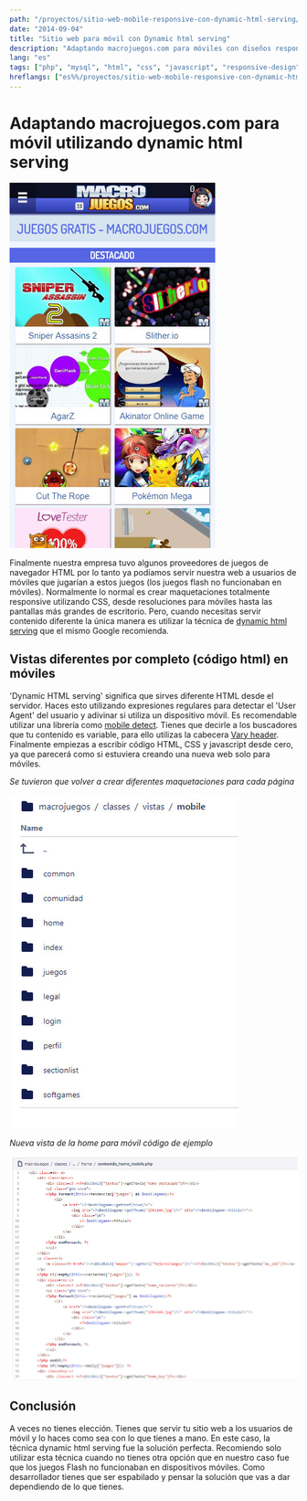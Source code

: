 ```yaml
---
path: "/proyectos/sitio-web-mobile-responsive-con-dynamic-html-serving/"
date: "2014-09-04"
title: "Sitio web para móvil con Dynamic html serving"
description: "Adaptando macrojuegos.com para móviles con diseños responsive pero sirviendo diferente html desde el servidor."
lang: "es"
tags: ["php", "mysql", "html", "css", "javascript", "responsive-design", "private-project", "company:panaworld"]
hreflangs: ["es%%/proyectos/sitio-web-mobile-responsive-con-dynamic-html-serving/", "en%%/en/projects/responsive-mobile-dynamic-html-serving-website/"]
---
```

# Adaptando macrojuegos.com para móvil utilizando dynamic html serving

![maquetación móvil macrojuegos.com](macrojuegos-mobile.jpg)

Finalmente nuestra empresa tuvo algunos proveedores de juegos de navegador HTML por lo tanto ya podíamos servir nuestra web a usuarios de móviles que jugarían a estos juegos (los juegos flash no funcionaban en móviles). Normalmente lo normal es crear maquetaciones totalmente responsive utilizando CSS, desde resoluciones para móviles hasta las pantallas más grandes de escritorio. Pero, cuando necesitas servir contenido diferente la única manera es utilizar la técnica de [dynamic html serving](https://developers.google.com/search/mobile-sites/mobile-seo/dynamic-serving?hl=es) que el mismo Google recomienda.

## Vistas diferentes por completo (código html) en móviles

'Dynamic HTML serving' significa que sirves diferente HTML desde el servidor. Haces esto utilizando expresiones regulares para detectar el 'User Agent' del usuario y adivinar si utiliza un dispositivo móvil. Es recomendable utilizar una librería como [mobile detect](https://github.com/serbanghita/Mobile-Detect). Tienes que decirle a los buscadores que tu contenido es variable, para ello utilizas la cabecera [Vary header](https://developer.mozilla.org/es/docs/Web/HTTP/Headers/Vary). Finalmente empiezas a escribir código HTML, CSS y javascript desde cero, ya que parecerá como si estuviera creando una nueva web solo para móviles.

*Se tuvieron que volver a crear diferentes maquetaciones para cada página*

![Diferentes maquetaciones para móviles](different-layouts-for-mobile.jpg)

*Nueva vista de la home para móvil código de ejemplo*

![Código de vista para la Home](view-code-for-home-mobile.jpg)

## Conclusión

A veces no tienes elección. Tienes que servir tu sitio web a los usuarios de móvil y lo haces como sea con lo que tienes a mano. En este caso, la técnica dynamic html serving fue la solución perfecta. Recomiendo solo utilizar esta técnica cuando no tienes otra opción que en nuestro caso fue que los juegos Flash no funcionaban en dispositivos móviles. Como desarrollador tienes que ser espabilado y pensar la solución que vas a dar dependiendo de lo que tienes.
